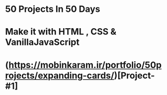 # 50 Projects In 50 Days

# Make it with HTML , CSS & VanillaJavaScript
# (https://mobinkaram.ir/portfolio/50projects/expanding-cards/)[Project-#1]
